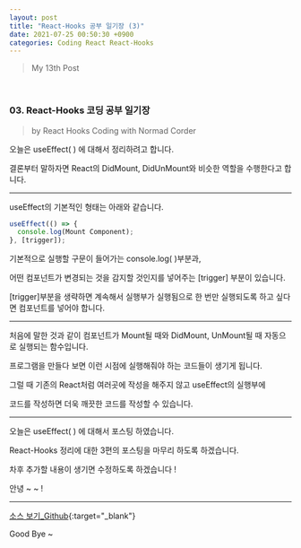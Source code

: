 ```yaml
---
layout: post
title: "React-Hooks 공부 일기장 (3)"
date: 2021-07-25 00:50:30 +0900
categories: Coding React React-Hooks
---
```


> My 13th Post

<br>

### 03. React-Hooks 코딩 공부 일기장

> by React Hooks Coding with Normad Corder

오늘은 useEffect( ) 에 대해서 정리하려고 합니다.

결론부터 말하자면 React의 DidMount, DidUnMount와 비슷한 역할을 수행한다고 합니다.

---

useEffect의 기본적인 형태는 아래와 같습니다.

```javascript
useEffect(() => {
  console.log(Mount Component);
}, [trigger]);
```

기본적으로 실행할 구문이 들어가는 console.log( )부분과,

어떤 컴포넌트가 변경되는 것을 감지할 것인지를 넣어주는 [trigger] 부분이 있습니다.

[trigger]부분을 생략하면 계속해서 실행부가 실행됨으로 한 번만 실행되도록 하고 싶다면 컴포넌트를 넣어야 합니다.

---

처음에 말한 것과 같이 컴포넌트가 Mount될 때와 DidMount, UnMount될 때 자동으로 실행되는 함수입니다.

프로그램을 만들다 보면 이런 시점에 실행해줘야 하는 코드들이 생기게 됩니다.

그럴 때 기존의 React처럼 여러곳에 작성을 해주지 않고 useEffect의 실행부에

코드를 작성하면 더욱 깨끗한 코드를 작성할 수 있습니다.

---

오늘은 useEffect( ) 에 대해서 포스팅 하였습니다.

React-Hooks 정리에 대한 3편의 포스팅을 마무리 하도록 하겠습니다.

차후 추가할 내용이 생기면 수정하도록 하겠습니다 !

안녕 ~ ~ !

---

[소스 보기\_Github](https://github.com/Enterprise09/nooks){:target="\_blank"}

Good Bye ~
